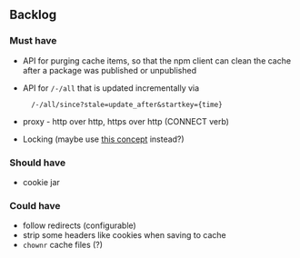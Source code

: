 ## Backlog

### Must have
- API for purging cache items, so that the npm client can clean the cache
  after a package was published or unpublished
- API for `/-/all` that is updated incrementally via

        /-/all/since?stale=update_after&startkey={time}

- proxy - http over http, https over http (CONNECT verb)
- Locking (maybe use [this concept](http://stackoverflow.com/a/18310623/69868)
  instead?)

### Should have

- cookie jar

### Could have
- follow redirects (configurable)
- strip some headers like cookies when saving to cache
- `chownr` cache files (?)
